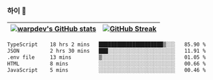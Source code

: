 
### 하이 👋
[![warpdev's GitHub stats](https://github-readme-stats.vercel.app/api?username=warpdev&show_icons=true&theme=vue-dark)](#) |[![GitHub Streak](https://github-readme-streak-stats.herokuapp.com/?user=warpdev&theme=dark)](#)
--- | --- |
<!--START_SECTION:waka-->

```txt
TypeScript    18 hrs 2 mins   █████████████████████▒░░░   85.90 %
JSON          2 hrs 30 mins   ███░░░░░░░░░░░░░░░░░░░░░░   11.91 %
.env file     13 mins         ▒░░░░░░░░░░░░░░░░░░░░░░░░   01.05 %
HTML          8 mins          ░░░░░░░░░░░░░░░░░░░░░░░░░   00.66 %
JavaScript    5 mins          ░░░░░░░░░░░░░░░░░░░░░░░░░   00.46 %
```

<!--END_SECTION:waka-->

<!--
**warpdev/warpdev** is a ✨ _special_ ✨ repository because its `README.md` (this file) appears on your GitHub profile.

Here are some ideas to get you started:

- 🔭 I’m currently working on ...
- 🌱 I’m currently learning ...
- 👯 I’m looking to collaborate on ...
- 🤔 I’m looking for help with ...
- 💬 Ask me about ...
- 📫 How to reach me: ...
- 😄 Pronouns: ...
- ⚡ Fun fact: ...
-->
